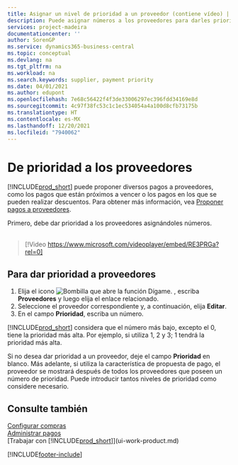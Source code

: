 ```yaml
---
title: Asignar un nivel de prioridad a un proveedor (contiene vídeo) | Documentos de Microsoft
description: Puede asignar números a los proveedores para darles prioridad y facilitar las sugerencias de pago en Business Central.
services: project-madeira
documentationcenter: ''
author: SorenGP
ms.service: dynamics365-business-central
ms.topic: conceptual
ms.devlang: na
ms.tgt_pltfrm: na
ms.workload: na
ms.search.keywords: supplier, payment priority
ms.date: 04/01/2021
ms.author: edupont
ms.openlocfilehash: 7e68c56422f4f3de33006297ec396fdd34169e8d
ms.sourcegitcommit: 4c97f38fc53c1c1ec534054a4a100d8cfb73175b
ms.translationtype: HT
ms.contentlocale: es-MX
ms.lasthandoff: 12/20/2021
ms.locfileid: "7940062"
---
```

# <a name="prioritize-vendors"></a>De prioridad a los proveedores
[!INCLUDE[prod_short](includes/prod_short.md)] puede proponer diversos pagos a proveedores, como los pagos que están próximos a vencer o los pagos en los que se pueden realizar descuentos. Para obtener más información, vea [Proponer pagos a proveedores](payables-how-suggest-vendor-payments.md).

Primero, debe dar prioridad a los proveedores asignándoles números.
<br><br>
> [!Video https://www.microsoft.com/videoplayer/embed/RE3PRGa?rel=0]

## <a name="to-prioritize-vendors"></a>Para dar prioridad a proveedores
1. Elija el icono ![Bombilla que abre la función Dígame.](media/ui-search/search_small.png "Dígame qué desea hacer") , escriba **Proveedores** y luego elija el enlace relacionado.
2. Seleccione el proveedor correspondiente y, a continuación, elija **Editar**.
3. En el campo **Prioridad**, escriba un número.

[!INCLUDE[prod_short](includes/prod_short.md)] considera que el número más bajo, excepto el 0, tiene la prioridad más alta. Por ejemplo, si utiliza 1, 2 y 3; 1 tendrá la prioridad más alta.

Si no desea dar prioridad a un proveedor, deje el campo **Prioridad** en blanco. Más adelante, si utiliza la característica de propuesta de pago, el proveedor se mostrará después de todos los proveedores que poseen un número de prioridad. Puede introducir tantos niveles de prioridad como considere necesario.

## <a name="see-also"></a>Consulte también
[Configurar compras](purchasing-setup-purchasing.md)  
[Administrar pagos](payables-manage-payables.md)  
[Trabajar con [!INCLUDE[prod_short](includes/prod_short.md)]](ui-work-product.md)


[!INCLUDE[footer-include](includes/footer-banner.md)]